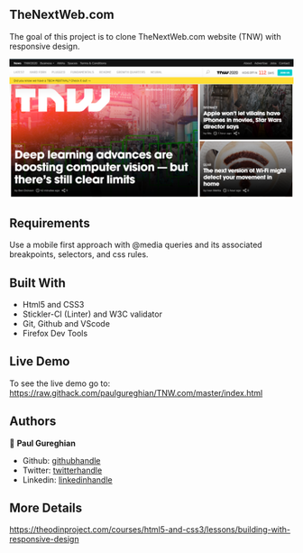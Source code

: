 ## TheNextWeb.com 
 The goal of this project is to clone TheNextWeb.com website (TNW) with responsive design.

![screenshot](./images/screenshot.png)

## Requirements
Use a mobile first approach with @media queries and its associated breakpoints, selectors, and css rules.

## Built With

- Html5 and CSS3 <br>
- Stickler-CI (Linter) and W3C validator <br>
- Git, Github and VScode <br>
- Firefox Dev Tools

## Live Demo
To see the live demo go to: https://raw.githack.com/paulgureghian/TNW.com/master/index.html

## Authors

👤 **Paul Gureghian**

- Github: [githubhandle](https://github.com/paulgureghian)
- Twitter: [twitterhandle](https://twitter.com/paulgureghian)
- Linkedin: [linkedinhandle](https://www.linkedin.com/in/paulgureghian/)

## More Details 
https://theodinproject.com/courses/html5-and-css3/lessons/building-with-responsive-design
